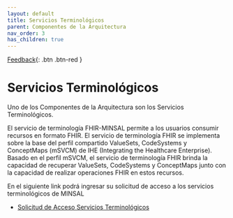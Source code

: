 ```yaml
---
layout: default
title: Servicios Terminológicos
parent: Componentes de la Arquitectura
nav_order: 3
has_children: true
---
```


[Feedback](https://forms.office.com/Pages/ResponsePage.aspx?id=fNVEdMgE3kKggd2JmvKSLktJxloj9ylNpaUWGFAhPiRUNk8xN0FBS084TEgwWk1VUTBBNUpTSFFNMSQlQCN0PWcu){: .btn .btn-red }

# Servicios Terminológicos

Uno de los Componentes de la Arquitectura son los Servicios Terminológicos. 

El servicio de terminología FHIR-MINSAL permite a los usuarios consumir recursos en formato FHIR. El servicio de terminología  FHIR se implementa sobre la base del perfil compartido ValueSets, CodeSystems y ConceptMaps (mSVCM) de IHE (Integrating the Healthcare Enterprise). Basado en el perfil mSVCM, el servicio de terminología FHIR brinda la capacidad de recuperar ValueSets, CodeSystems y ConceptMaps junto con la capacidad de realizar operaciones FHIR en estos recursos.

En el siguiente link podrá ingresar su solicitud de acceso a los servicios terminológicos de MINSAL

* [Solicitud de Acceso Servicios Terminológicos](https://forms.office.com/r/E7AaQWZMUc)

